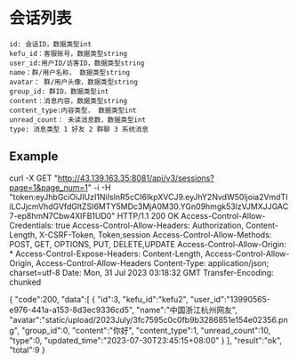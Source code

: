 # 会话列表

    id: 会话ID，数据类型int
    kefu_id：客服账号，数据类型string
    user_id:用户ID/访客ID，数据类型string
    name：群/用户名称， 数据类型string
    avatar： 群/用户头像，数据类型string
    group_id: 群ID，数据类型int
    content：消息内容，数据类型string
    content_type:内容类型， 数据类型int
    unread_count： 未读消息数，数据类型int
    type: 消息类型 1 好友 2 群聊 3 系统消息


## Example 


curl -X GET "http://43.139.163.35:8081/api/v3/sessions?page=1&page_num=1" -i -H "token:eyJhbGciOiJIUzI1NiIsInR5cCI6IkpXVCJ9.eyJhY2NvdW50Ijoia2VmdTIiLCJjcmVhdGVfdGltZSI6MTY5MDc3MjA0M30.YGn09hmgk53lzVJMXJJGAC7-ep8hmN7Cbw4XIFB1UD0"
HTTP/1.1 200 OK
Access-Control-Allow-Credentials: true
Access-Control-Allow-Headers: Authorization, Content-Length, X-CSRF-Token, Token,session
Access-Control-Allow-Methods: POST, GET, OPTIONS, PUT, DELETE,UPDATE
Access-Control-Allow-Origin: *
Access-Control-Expose-Headers: Content-Length, Access-Control-Allow-Origin, Access-Control-Allow-Headers
Content-Type: application/json; charset=utf-8
Date: Mon, 31 Jul 2023 03:18:32 GMT
Transfer-Encoding: chunked

{
    "code":200,
    "data":[
        {
            "id":3,
            "kefu_id":"kefu2",
            "user_id":"13990565-e976-441a-a153-8d3ec9336cd5",
            "name":"中国浙江杭州网友",
            "avatar":"static/upload/2023July/3fc7595c0c0fb9b3286851e154e02356.png",
            "group_id":0,
            "content":"你好",
            "content_type":1,
            "unread_count":10,
            "type":0,
            "updated_time":"2023-07-30T23:45:15+08:00"
        }
    ],
    "result":"ok",
    "total":9
}